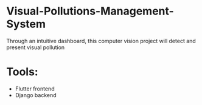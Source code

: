 # Visual-Pollutions-Management-System
Through an intuitive dashboard, this computer vision project will detect and present visual pollution

# Tools:
- Flutter frontend
- Django  backend
